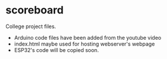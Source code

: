 # scoreboard
College project files.

- Arduino code files have been added from the youtube video
- index.html maybe used for hosting webserver's webpage
- ESP32's code will be copied soon.